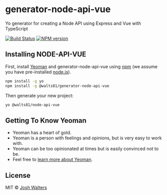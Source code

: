 # generator-node-api-vue

Yo generator for creating a Node API using Express and Vue with TypeScript

[![Build Status][ci-image]]()
[![NPM version][npm-image]][npm-url]

## Installing NODE-API-VUE

First, install [Yeoman](http://yeoman.io) and generator-node-api-vue using [npm](https://www.npmjs.com/) (we assume you have pre-installed [node.js](https://nodejs.org/)).

```bash
npm install -g yo
npm install -g @walts81/generator-node-api-vue
```

Then generate your new project:

```bash
yo @walts81/node-api-vue
```

## Getting To Know Yeoman

- Yeoman has a heart of gold.
- Yeoman is a person with feelings and opinions, but is very easy to work with.
- Yeoman can be too opinionated at times but is easily convinced not to be.
- Feel free to [learn more about Yeoman](http://yeoman.io/).

## License

MIT © [Josh Walters]()

[npm-image]: https://img.shields.io/npm/v/@walts81/generator-node-api-vue.svg
[npm-url]: https://npmjs.org/package/@walts81/generator-node-api-vue
[ci-image]: https://gitlab.wal7er5.com/yo-generators/generator-node-api-vue/badges/master/pipeline.svg
